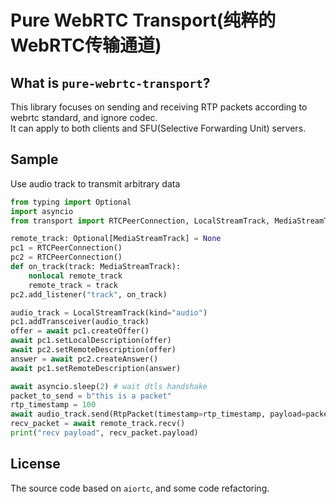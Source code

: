 # Pure WebRTC Transport(纯粹的WebRTC传输通道)

## What is `pure-webrtc-transport`?
This library focuses on sending and receiving RTP packets according to webrtc standard, and ignore codec.   
It can apply to both clients and SFU(Selective Forwarding Unit) servers.

## Sample
Use audio track to transmit arbitrary data
```python
from typing import Optional
import asyncio
from transport import RTCPeerConnection, LocalStreamTrack, MediaStreamTrack, RtpPacket

remote_track: Optional[MediaStreamTrack] = None
pc1 = RTCPeerConnection()
pc2 = RTCPeerConnection()
def on_track(track: MediaStreamTrack):
    nonlocal remote_track
    remote_track = track
pc2.add_listener("track", on_track)

audio_track = LocalStreamTrack(kind="audio")
pc1.addTransceiver(audio_track)
offer = await pc1.createOffer()
await pc1.setLocalDescription(offer)
await pc2.setRemoteDescription(offer)
answer = await pc2.createAnswer()
await pc1.setRemoteDescription(answer)

await asyncio.sleep(2) # wait dtls handshake
packet_to_send = b"this is a packet"
rtp_timestamp = 100
await audio_track.send(RtpPacket(timestamp=rtp_timestamp, payload=packet_to_send))
recv_packet = await remote_track.recv()
print("recv payload", recv_packet.payload)
```

## License
The source code based on `aiortc`, and some code refactoring.




